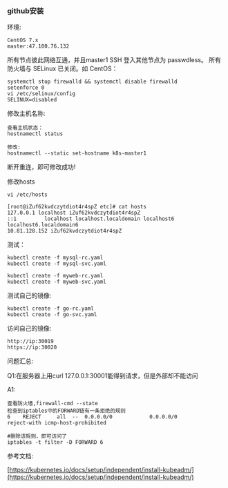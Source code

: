 ### github安装

环境:

	CentOS 7.x
	master:47.100.76.132


所有节点彼此网络互通，并且master1 SSH 登入其他节点为 passwdless。
所有防火墙与 SELinux 已关闭。如 CentOS：

	systemctl stop firewalld && systemctl disable firewalld
	setenforce 0
	vi /etc/selinux/config
	SELINUX=disabled



修改主机名称:

	查看主机状态：
	hostnamectl status

	修改:
	hostnamectl --static set-hostname k8s-master1

断开重连，即可修改成功!


修改hosts

	vi /etc/hosts

	[root@iZuf62kvdczytdiot4r4spZ etc]# cat hosts
	127.0.0.1 localhost iZuf62kvdczytdiot4r4spZ
	::1         localhost localhost.localdomain localhost6 localhost6.localdomain6
	10.81.128.152 iZuf62kvdczytdiot4r4spZ




测试：

	kubectl create -f mysql-rc.yaml
	kubectl create -f mysql-svc.yaml

	kubectl create -f myweb-rc.yaml
	kubectl create -f myweb-svc.yaml


测试自己的镜像:

	kubectl create -f go-rc.yaml
	kubectl create -f go-svc.yaml

访问自己的镜像:

	http://ip:30019
	https://ip:30020



问题汇总:

Q1:在服务器上用curl 127.0.0.1:30001能得到请求，但是外部却不能访问

A1:	

	查看防火墙,firewall-cmd --state
	检查到iptables中的FORWARD链有一条拒绝的规则
	6    REJECT     all  --  0.0.0.0/0            0.0.0.0/0            reject-with icmp-host-prohibited 

	#删除该规则，即可访问了
	iptables -t filter -D FORWARD 6 


参考文档:

[https://kubernetes.io/docs/setup/independent/install-kubeadm/](https://kubernetes.io/docs/setup/independent/install-kubeadm/)